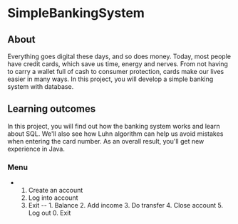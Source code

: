 # SimpleBankingSystem
## About
Everything goes digital these days, and so does money. Today, most people have credit cards, which save us time, energy and nerves. From not having to carry a wallet full of cash to consumer protection, cards make our lives easier in many ways. In this project, you will develop a simple banking system with database.
## Learning outcomes
In this project, you will find out how the banking system works and learn about SQL. We'll also see how Luhn algorithm can help us avoid mistakes when entering the card number. As an overall result, you'll get new experience in Java.

### Menu
- 1. Create an account
  2. Log into account
  0. Exit
  -- 1. Balance
     2. Add income
     3. Do transfer
     4. Close account
     5. Log out
     0. Exit

